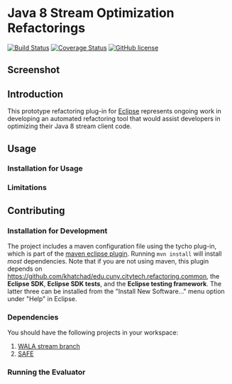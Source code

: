 # Java 8 Stream Optimization Refactorings
[![Build Status](https://travis-ci.com/ponder-lab/Java-8-Stream-Refactoring.svg?token=ysqq4ZuxzD688KNytWSA&branch=master)](https://travis-ci.com/ponder-lab/Java-8-Stream-Refactoring) [![Coverage Status](https://coveralls.io/repos/github/ponder-lab/Java-8-Stream-Refactoring/badge.svg?t=mM9zgy)](https://coveralls.io/github/ponder-lab/Java-8-Stream-Refactoring) [![GitHub license](https://img.shields.io/badge/license-Eclipse-blue.svg)](https://github.com/khatchadourian-lab/Java-8-Stream-Refactoring/raw/master/LICENSE.txt)

## Screenshot

## Introduction

This prototype refactoring plug-in for [Eclipse](http://eclipse.org) represents ongoing work in developing an automated refactoring tool that would assist developers in optimizing their Java 8 stream client code.

## Usage

### Installation for Usage

### Limitations

## Contributing

### Installation for Development

The project includes a maven configuration file using the tycho plug-in, which is part of the [maven eclipse plugin](http://www.eclipse.org/m2e/). Running `mvn install` will install *most* dependencies. Note that if you are not using maven, this plugin depends on https://github.com/khatchad/edu.cuny.citytech.refactoring.common, the **Eclipse SDK**, **Eclipse SDK tests**, and the **Eclipse testing framework**. The latter three can be installed from the "Install New Software..." menu option under "Help" in Eclipse.

### Dependencies

You should have the following projects in your workspace:

1. [WALA stream branch](https://github.com/ponder-lab/WALA/tree/streams)
1. [SAFE](https://github.com/ponder-lab/safe)

### Running the Evaluator
